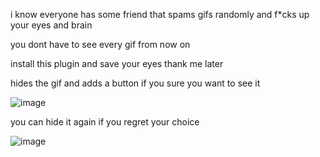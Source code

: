 i know everyone has some friend that spams gifs randomly and f*cks up your eyes and brain

you dont have to see every gif from now on

install this plugin and save your eyes
thank me later



hides the gif and adds a button if you sure you want to see it

![image](https://github.com/user-attachments/assets/8197fa2e-53a0-4c37-9639-e5fefff867af)

you can hide it again if you regret your choice

![image](https://github.com/user-attachments/assets/5e696d34-ca60-4c0b-8f12-1c51d3919cf6)
